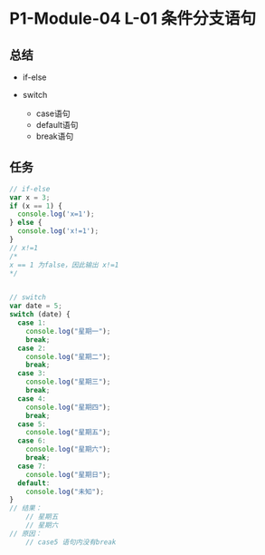 # P1-Module-04	L-01 条件分支语句
## 总结
- if-else

- switch
  - case语句
  - default语句
  - break语句


## 任务
```js
// if-else
var x = 3;
if (x == 1) {
  console.log('x=1');
} else {
  console.log('x!=1');
}
// x!=1
/*
x == 1 为false，因此输出 x!=1
*/


// switch
var date = 5;
switch (date) {
  case 1:
    console.log("星期一");
    break;
  case 2:
    console.log("星期二");
    break;
  case 3:
    console.log("星期三");
    break;
  case 4:
    console.log("星期四");
    break;
  case 5:
    console.log("星期五");
  case 6:
    console.log("星期六");
    break;
  case 7:
    console.log("星期日");
  default:
    console.log("未知");
}
// 结果：
    // 星期五
    // 星期六
// 原因：
    // case5 语句内没有break
```